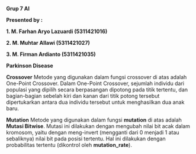 **Grup 7 AI**

**Presented by :**

**1. M. Farhan Aryo Lazuardi  (5311421016)**

**2. M. Muhtar Allawi         (5311421027)**

**3. M. Firman Ardianto       (5311421035)**

**Parkinson Disease**

**Crossover**
Metode yang digunakan dalam fungsi crossover di atas adalah One-Point Crossover. Dalam One-Point Crossover, sejumlah individu dari populasi yang dipilih secara berpasangan dipotong pada titik tertentu, dan bagian-bagian sebelah kiri dan kanan dari titik potong tersebut dipertukarkan antara dua individu tersebut untuk menghasilkan dua anak baru.

**Mutation**
Metode yang digunakan dalam fungsi **mutation** di atas adalah **Mutasi Bitwise**. Mutasi ini dilakukan dengan mengubah nilai bit acak dalam kromosom, yaitu dengan meng-invert (mengganti dari 0 menjadi 1 atau sebaliknya) nilai bit pada posisi tertentu. Hal ini dilakukan dengan probabilitas tertentu (dikontrol oleh **mutation_rate**).
